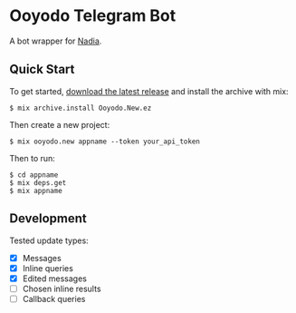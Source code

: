 # Ooyodo Telegram Bot

A bot wrapper for [Nadia](https://github.com/zhyu/nadia).

## Quick Start

To get started, [download the latest release](https://github.com/rekyuu/ooyodo/releases) and install the archive with mix:

```
$ mix archive.install Ooyodo.New.ez
```

Then create a new project:

```
$ mix ooyodo.new appname --token your_api_token
```

Then to run:

```
$ cd appname
$ mix deps.get
$ mix appname
```

## Development

Tested update types:

- [x] Messages
- [x] Inline queries
- [x] Edited messages
- [ ] Chosen inline results
- [ ] Callback queries
